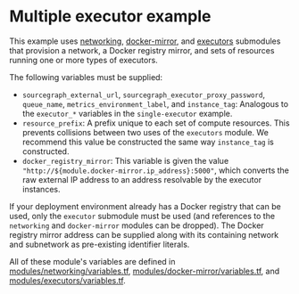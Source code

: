 # Multiple executor example

This example uses [networking](https://registry.terraform.io/modules/sourcegraph/executors/google/3.39.0/submodules/networking), [docker-mirror](https://registry.terraform.io/modules/sourcegraph/executors/google/3.39.0/submodules/docker-mirror), and [executors](https://registry.terraform.io/modules/sourcegraph/executors/google/3.39.0/submodules/executors) submodules that provision a network, a Docker registry mirror, and sets of resources running one or more types of executors.

The following variables must be supplied:

- `sourcegraph_external_url`, `sourcegraph_executor_proxy_password`, `queue_name`, `metrics_environment_label`, and `instance_tag`: Analogous to the `executor_*` variables in the `single-executor` example.
- `resource_prefix`: A prefix unique to each set of compute resources. This prevents collisions between two uses of the `executors` module. We recommend this value be constructed the same way `instance_tag` is constructed.
- `docker_registry_mirror`: This variable is given the value `"http://${module.docker-mirror.ip_address}:5000"`, which converts the raw external IP address to an address resolvable by the executor instances.

If your deployment environment already has a Docker registry that can be used, only the `executor` submodule must be used (and references to the `networking` and `docker-mirror` modules can be dropped). The Docker registry mirror address can be supplied along with its containing network and subnetwork as pre-existing identifier literals.

All of these module's variables are defined in [modules/networking/variables.tf](https://github.com/sourcegraph/terraform-google-executors/blob/v3.39.0/modules/networking/variables.tf), [modules/docker-mirror/variables.tf](https://github.com/sourcegraph/terraform-google-executors/blob/v3.39.0/modules/docker-mirror/variables.tf), and [modules/executors/variables.tf](https://github.com/sourcegraph/terraform-google-executors/blob/v3.39.0/modules/executors/variables.tf).
